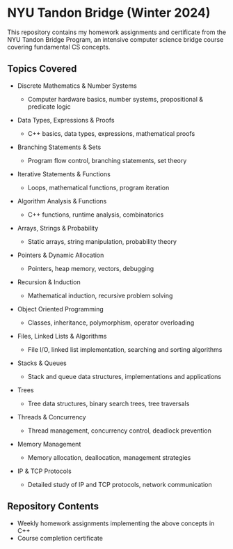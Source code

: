 # NYU Tandon Bridge (Winter 2024)

This repository contains my homework assignments and certificate from the NYU Tandon Bridge Program, an intensive computer science bridge course covering fundamental CS concepts.

## Topics Covered
- Discrete Mathematics & Number Systems
  - Computer hardware basics, number systems, propositional & predicate logic

- Data Types, Expressions & Proofs
  - C++ basics, data types, expressions, mathematical proofs

- Branching Statements & Sets
  - Program flow control, branching statements, set theory

- Iterative Statements & Functions
  - Loops, mathematical functions, program iteration

- Algorithm Analysis & Functions
  - C++ functions, runtime analysis, combinatorics

- Arrays, Strings & Probability
  - Static arrays, string manipulation, probability theory

- Pointers & Dynamic Allocation
  - Pointers, heap memory, vectors, debugging

- Recursion & Induction
  - Mathematical induction, recursive problem solving

- Object Oriented Programming
  - Classes, inheritance, polymorphism, operator overloading

- Files, Linked Lists & Algorithms
  - File I/O, linked list implementation, searching and sorting algorithms

- Stacks & Queues
  - Stack and queue data structures, implementations and applications

- Trees
  - Tree data structures, binary search trees, tree traversals

- Threads & Concurrency
  - Thread management, concurrency control, deadlock prevention

- Memory Management
  - Memory allocation, deallocation, management strategies

- IP & TCP Protocols
  - Detailed study of IP and TCP protocols, network communication

## Repository Contents
- Weekly homework assignments implementing the above concepts in C++
- Course completion certificate